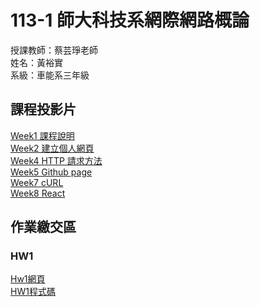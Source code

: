 # 113-1 師大科技系網際網路概論<br>
授課教師：蔡芸琤老師<br>
姓名：黃裕實<br>
系級：車能系三年級<br>
## 課程投影片
[Week1 課程說明](https://docs.google.com/presentation/d/1rBvRCaiBXTTfeD2BEWA9rjX2sU3QdbKoUetnovwK5eo/edit#slide=id.p)<br>
[Week2 建立個人網頁](https://docs.google.com/presentation/d/1rwgx5JdXEr-_-8VpteCsGYvusZAPnRTLCchbZvWpe0A/edit#slide=id.p)<br>
[Week4 HTTP 請求方法](https://docs.google.com/presentation/d/16Wg5yTop6jtB3nFOd7JUlIRt7za-FF-Et-g22j2PkTc/edit#slide=id.p)<br>
[Week5 Github page](https://docs.google.com/presentation/d/1TWL7z22jAOiQHHA5TR9gdYonBKdGvYdbqqw6E_vUYQY/edit#slide=id.p)<br>
[Week7 cURL](https://docs.google.com/presentation/d/1B9l6ecfIuYUiFW-fpbOZreUBuKKTINj8DA-xE6yo2C4/edit#slide=id.p)<br>
[Week8 React](https://docs.google.com/presentation/d/18S3EQQoZNHnC6Eop4c-Z7tcOl3YXPLTO-9ouPweQXkY/edit#slide=id.p)<br>
## 作業繳交區
### HW1
[Hw1網頁](file:///C:/Users/User/Desktop/HW1/index.html)<br>
[HW1程式碼](https://github.com/lestonedddd/internet001/blob/main/index.html)

